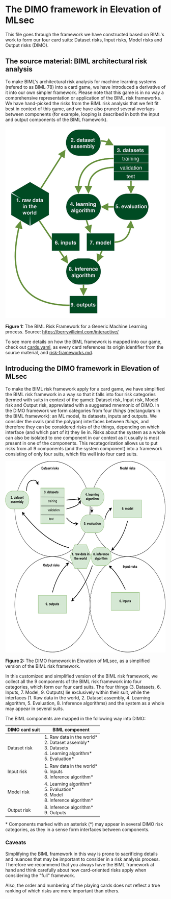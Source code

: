 # The DIMO framework in Elevation of MLsec
This file goes through the framework we have constructed based on BIML's work to form our four card suits: Dataset risks, Input risks, Model risks and Output risks (DIMO).

## The source material: BIML architectural risk analysis
To make BIML's architectural risk analysis for machine learning systems (refered to as BIML-78) into a card game, we have introduced a derivative of it into our own simpler framework. Please note that this game is in no way a comprehensive representation or application of the BIML risk frameworks. We have hand-picked the risks from the BIML risk analysis that we felt fit best in context of this game, and we have also pruned several overlaps between components (for example, looping is described in both the input and output components of the BIML framework).


<img src="./ml-risk-frameworks/biml-78-framework.png" alt="BIML Risk Framework for a Generic Machine Learning process" style="height: 600px;"/>

**Figure 1:** The BIML Risk Framework for a Generic Machine Learning process. Source: https://berryvilleiml.com/interactive/


To see more details on how the BIML framework is mapped into our game, check out [cards.yaml](./cards.yaml), as every card references its origin identifier from the source material, and [risk-frameworks.md](./ml-risk-frameworks/risk-frameworks.md).

## Introducing the DIMO framework in Elevation of MLsec

To make the BIML risk framework apply for a card game, we have simplified the BIML risk framework in a way so that it falls into four risk categories (termed with suits in context of the game): Dataset risk, Input risk, Model risk and Output risk, appreviated with a suggested mnemonic of DIMO. In the DIMO framework we form categories from four *things* (rectangulars in the BIML framework): an ML model, its datasets, inputs and outputs. We consider the ovals (and the polygon) interfaces between *things*, and therefore they can be considered risks of the things, depending on which interface (and which part of it) they lie in. Risks about the system as a whole can also be isolated to one component in our context as it usually is most present in one of the components. This recategorization allows us to put risks from all 9 components (and the system component) into a framework consisting of only four suits, which fits well into four card suits.

<img src="./ml-risk-frameworks/DIMO-eoml.png" alt="The DIMO model presented in Elevation of Mlsec" style="height: 600px;"/>

**Figure 2:** The DIMO framework in Elevation of MLsec, as a simplified version of the BIML risk framework.

In this customized and simplified version of the BIML risk framework, we collect all the 9 components of the BIML risk framework into four categories, which form our four card suits. The four things (3. Datasets, 6. Inputs, 7. Model, 9. Outputs) lie exclusively within their suit, while the interfaces (1. Raw data in the world, 2. Dataset assembly, 4. Learning algorithm, 5. Evaluation, 8. Inference algorithms) and the system as a whole may appear in several suits.

The BIML components are mapped in the following way into DIMO: 

| DIMO card suit | BIML component    |
|-------------------|----------------------------|
| Dataset risk   |   1. Raw data in the world*<br> 2. Dataset assembly*  <br> 3. Datasets <br> 4. Learning algorithm*<br>5. Evaluation*<br>      |
| Input risk   |   1. Raw data in the world*<br>   6. Inputs      <br> 8. Inference algorithm*    |
| Model risk      | 4. Learning algorithm*<br>5. Evaluation*<br> 6. Model <br> 8. Inference algorithm*       |
| Output risk    | 8. Inference algorithm* <br>  9. Outputs  |

 \* Components marked with an asterisk (\*) may appear in several DIMO risk categories, as they in a sense form interfaces between components.

### Caveats

Simplifying the BIML framework in this way is prone to sacrificing details and nuances that may be important to consider in a risk analysis process. Therefore we recommend that you always have the BIML framework at hand and think carefully about how card-oriented risks apply when considering the "full" framework.

Also, the order and numbering of the playing cards does not reflect a true ranking of which risks are more important than others.
